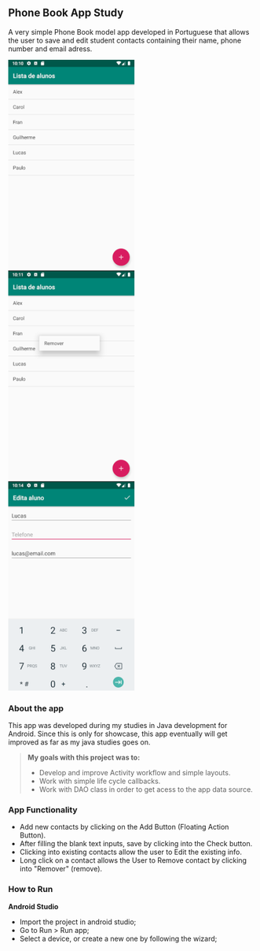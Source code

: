 ## Phone Book App Study

A very simple Phone Book model app developed in Portuguese that allows the user to save and edit student contacts containing 
their name, phone number and email adress.

![](screenshots/app_1.png) ![](screenshots/app_2.png) ![](screenshots/app_4.png)

### About the app

This app was developed during my studies in Java development for Android.
Since this is only for showcase, this app eventually will get improved as far as my java studies goes on. 


>**My goals with this project was to:**
>- Develop and improve Activity workflow and simple layouts.
>- Work with simple life cycle callbacks.
>- Work with DAO class in order to get acess to the app data source.


### App Functionality

* Add new contacts by clicking on the Add Button (Floating Action Button).
* After filling the blank text inputs, save by clicking into the Check button.
* Clicking into existing contacts allow the user to Edit the existing info.
* Long click on a contact allows the User to Remove contact by clicking into "Remover" (remove).

### How to Run

**Android Studio**

* Import the project in android studio;
* Go to Run > Run app;
* Select a device, or create a new one by following the wizard;
